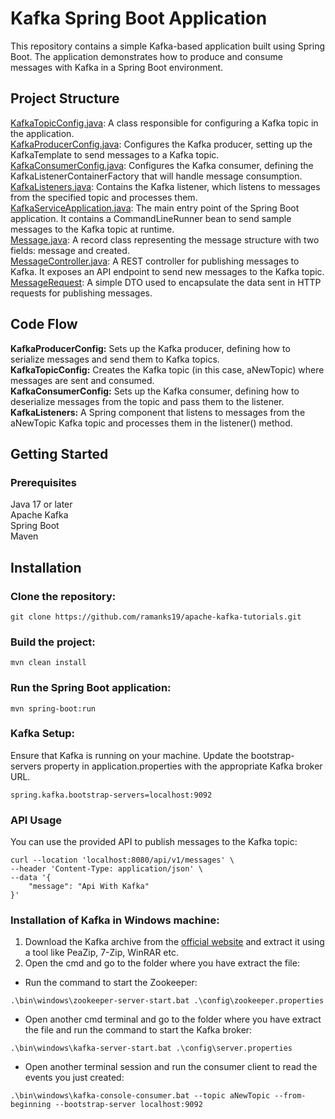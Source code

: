 # Kafka Spring Boot Application
This repository contains a simple Kafka-based application built using Spring Boot. The application demonstrates how to produce and consume messages with Kafka in a Spring Boot environment.

## Project Structure
[KafkaTopicConfig.java](https://github.com/ramanks19/apache-kafka-tutorials/blob/main/kafkaService/src/main/java/io/ramanksingh/kafkaService/config/KafkaTopicConfig.java): A class responsible for configuring a Kafka topic in the application.<br>
[KafkaProducerConfig.java](https://github.com/ramanks19/apache-kafka-tutorials/blob/main/kafkaService/src/main/java/io/ramanksingh/kafkaService/config/KafkaProducerConfig.java): Configures the Kafka producer, setting up the KafkaTemplate to send messages to a Kafka topic.<br>
[KafkaConsumerConfig.java](https://github.com/ramanks19/apache-kafka-tutorials/blob/main/kafkaService/src/main/java/io/ramanksingh/kafkaService/config/KafkaConsumerConfig.java): Configures the Kafka consumer, defining the KafkaListenerContainerFactory that will handle message consumption.<br>
[KafkaListeners.java](https://github.com/ramanks19/apache-kafka-tutorials/blob/main/kafkaService/src/main/java/io/ramanksingh/kafkaService/KafkaListeners.java): Contains the Kafka listener, which listens to messages from the specified topic and processes them.<br>
[KafkaServiceApplication.java](https://github.com/ramanks19/apache-kafka-tutorials/blob/main/kafkaService/src/main/java/io/ramanksingh/kafkaService/KafkaServiceApplication.java): The main entry point of the Spring Boot application. It contains a CommandLineRunner bean to send sample messages to the Kafka topic at runtime.<br>
[Message.java](https://github.com/ramanks19/apache-kafka-tutorials/blob/main/kafkaService/src/main/java/io/ramanksingh/kafkaService/Message.java): A record class representing the message structure with two fields: message and created.<br>
[MessageController.java](https://github.com/ramanks19/apache-kafka-tutorials/blob/main/kafkaService/src/main/java/io/ramanksingh/kafkaService/MessageController.java): A REST controller for publishing messages to Kafka. It exposes an API endpoint to send new messages to the Kafka topic.<br>
[MessageRequest](https://github.com/ramanks19/apache-kafka-tutorials/blob/main/kafkaService/src/main/java/io/ramanksingh/kafkaService/MessageRequest.java): A simple DTO used to encapsulate the data sent in HTTP requests for publishing messages.<br>

## Code Flow
**KafkaProducerConfig:** Sets up the Kafka producer, defining how to serialize messages and send them to Kafka topics.<br>
**KafkaTopicConfig:** Creates the Kafka topic (in this case, aNewTopic) where messages are sent and consumed.<br>
**KafkaConsumerConfig:** Sets up the Kafka consumer, defining how to deserialize messages from the topic and pass them to the listener.<br>
**KafkaListeners:** A Spring component that listens to messages from the aNewTopic Kafka topic and processes them in the listener() method.<br>

## Getting Started
### Prerequisites
Java 17 or later<br>
Apache Kafka<br>
Spring Boot<br>
Maven<br>

## Installation
### Clone the repository:
```
git clone https://github.com/ramanks19/apache-kafka-tutorials.git
```

### Build the project:
```
mvn clean install
```

### Run the Spring Boot application:
```
mvn spring-boot:run
```

### Kafka Setup:
Ensure that Kafka is running on your machine. Update the bootstrap-servers property in application.properties with the appropriate Kafka broker URL.
```
spring.kafka.bootstrap-servers=localhost:9092
```

### API Usage
You can use the provided API to publish messages to the Kafka topic:
```
curl --location 'localhost:8080/api/v1/messages' \
--header 'Content-Type: application/json' \
--data '{
    "message": "Api With Kafka"
}'
```

### Installation of Kafka in Windows machine:
1. Download the Kafka archive from the [official website](https://www.apache.org/dyn/closer.cgi?path=/kafka/3.8.0/kafka_2.13-3.8.0.tgz) and extract it using a tool like PeaZip, 7-Zip, WinRAR etc.
2. Open the cmd and go to the folder where you have extract the file:
  - Run the command to start the Zookeeper:
```
.\bin\windows\zookeeper-server-start.bat .\config\zookeeper.properties
```
  - Open another cmd terminal and go to the folder where you have extract the file and run the command to start the Kafka broker:
```
.\bin\windows\kafka-server-start.bat .\config\server.properties
```
  - Open another terminal session and run the consumer client to read the events you just created:
```
.\bin\windows\kafka-console-consumer.bat --topic aNewTopic --from-beginning --bootstrap-server localhost:9092
```
